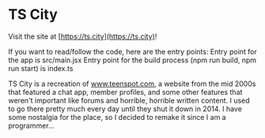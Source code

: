 TS City
===

Visit the site at [https://ts.city](https://ts.city)!

If you want to read/follow the code, here are the entry points:
Entry point for the app is src/main.jsx
Entry point for the build process (npm run build, npm run start) is index.ts

TS City is a recreation of www.teenspot.com, a website from the mid 2000s that featured a chat app, member profiles, and some other features that weren't important like forums and horrible, horrible written content. I used to go there pretty much every day until they shut it down in 2014. I have some nostalgia for the place, so I decided to remake it since I am a programmer...

